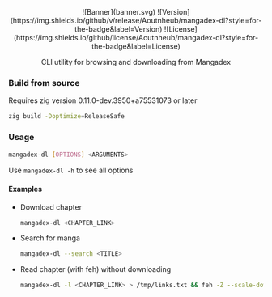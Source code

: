 <div align="center">
![Banner](banner.svg)
![Version](https://img.shields.io/github/v/release/Aoutnheub/mangadex-dl?style=for-the-badge&label=Version)
![License](https://img.shields.io/github/license/Aoutnheub/mangadex-dl?style=for-the-badge&label=License)

CLI utility for browsing and downloading from Mangadex
</div>

### Build from source

Requires zig version 0.11.0-dev.3950+a75531073 or later

```sh
zig build -Doptimize=ReleaseSafe
```

### Usage

```sh
mangadex-dl [OPTIONS] <ARGUMENTS>
```

Use `mangadex-dl -h` to see all options

#### Examples

- Download chapter
    ```sh
    mangadex-dl <CHAPTER_LINK>
    ```
- Search for manga
    ```sh
    mangadex-dl --search <TITLE>
    ```
- Read chapter (with feh) without downloading
    ```sh
    mangadex-dl -l <CHAPTER_LINK> > /tmp/links.txt && feh -Z --scale-down -f /tmp/links.txt
    ```
